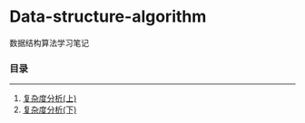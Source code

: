 # Data-structure-algorithm
数据结构算法学习笔记
### 目录

---
1. [复杂度分析(上)](docs/复杂度分析(上).md)
2. [复杂度分析(下)](docs/复杂度分析(下).md)
